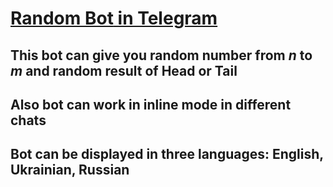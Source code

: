 # [**Random Bot** in Telegram](t.me/randdd_bot)
## This bot can give you random number from *n* to *m* and random result of Head or Tail
## Also bot can work in **inline** mode in different chats
## Bot can be displayed in three languages: English, Ukrainian, Russian
